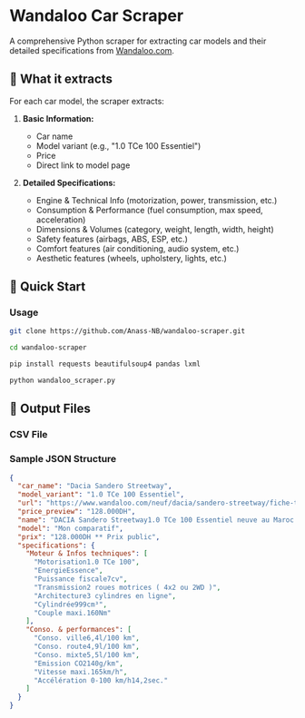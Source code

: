 # Wandaloo Car Scraper

A comprehensive Python scraper for extracting car models and their detailed specifications from [Wandaloo.com](https://www.wandaloo.com/neuf/maroc/0,0,0,0,0,0,-,az,1.html).

## 🎯 What it extracts

For each car model, the scraper extracts:

1. **Basic Information:**

   - Car name
   - Model variant (e.g., "1.0 TCe 100 Essentiel")
   - Price
   - Direct link to model page

2. **Detailed Specifications:**
   - Engine & Technical Info (motorization, power, transmission, etc.)
   - Consumption & Performance (fuel consumption, max speed, acceleration)
   - Dimensions & Volumes (category, weight, length, width, height)
   - Safety features (airbags, ABS, ESP, etc.)
   - Comfort features (air conditioning, audio system, etc.)
   - Aesthetic features (wheels, upholstery, lights, etc.)

## 🚀 Quick Start

### Usage

```bash
git clone https://github.com/Anass-NB/wandaloo-scraper.git
```

```bash
cd wandaloo-scraper
```

```bash
pip install requests beautifulsoup4 pandas lxml
```

```bash
python wandaloo_scraper.py
```

## 📁 Output Files

### CSV File

### Sample JSON Structure

```json
{
  "car_name": "Dacia Sandero Streetway",
  "model_variant": "1.0 TCe 100 Essentiel",
  "url": "https://www.wandaloo.com/neuf/dacia/sandero-streetway/fiche-technique/1-0-tce-100-essentiel/18709.html",
  "price_preview": "128.000DH",
  "name": "DACIA Sandero Streetway1.0 TCe 100 Essentiel neuve au Maroc - Fiche Technique",
  "model": "Mon comparatif",
  "prix": "128.000DH ** Prix public",
  "specifications": {
    "Moteur & Infos techniques": [
      "Motorisation1.0 TCe 100",
      "EnergieEssence",
      "Puissance fiscale7cv",
      "Transmission2 roues motrices ( 4x2 ou 2WD )",
      "Architecture3 cylindres en ligne",
      "Cylindrée999cm³",
      "Couple maxi.160Nm"
    ],
    "Conso. & performances": [
      "Conso. ville6,4l/100 km",
      "Conso. route4,9l/100 km",
      "Conso. mixte5,5l/100 km",
      "Emission CO2140g/km",
      "Vitesse maxi.165km/h",
      "Accélération 0-100 km/h14,2sec."
    ]
  }
}
```
